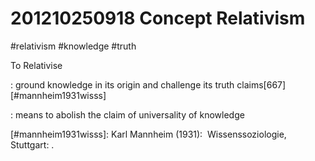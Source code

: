 # 201210250918 Concept Relativism
#relativism #knowledge #truth

To Relativise

: ground knowledge in its origin and challenge its truth claims[667][#mannheim1931wisss]

: means to abolish the claim of universality of knowledge

[#mannheim1931wisss]: Karl Mannheim (1931):  Wissenssoziologie, Stuttgart: .
